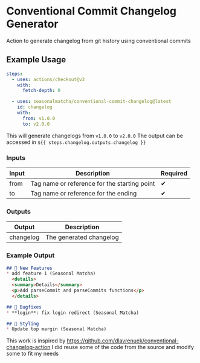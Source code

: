 # Conventional Commit Changelog Generator

Action to generate changelog from git history using conventional commits

## Example Usage

```yml
steps:
  - uses: actions/checkout@v2
    with:
      fetch-depth: 0

  - uses: seasonalmatcha/conventional-commit-changelog@latest
    id: changelog
    with:
      from: v1.0.0
      to: v2.0.0
```

This will generate changelogs from `v1.0.0` to `v2.0.0`
The output can be accessed in `${{ steps.changelog.outputs.changelog }}`

### Inputs

| Input | Description                                  | Required |
| ----- | -------------------------------------------- | -------- |
| from  | Tag name or reference for the starting point | ✔        |
| to    | Tag name or reference for the ending         | ✔        |

### Outputs

| Output    | Description             |
| --------- | ----------------------- |
| changelog | The generated changelog |

### Example Output

```md
## 🚀 New Features
* add feature 1 (Seasonal Matcha)
  <details>
  <summary>Details</summary>
  <p>Add parseCommit and parseCommits functions</p>
  </details>

## 💊 Bugfixes
* **login**: fix login redirect (Seasonal Matcha)

## 💃 Styling
* Update top margin (Seasonal Matcha)
```

This work is inspired by https://github.com/dlavrenuek/conventional-changelog-action
I did reuse some of the code from the source and modify some to fit my needs
